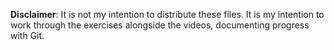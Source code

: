 

**Disclaimer**: It is not my intention to distribute these files. It is my intention to work through the exercises alongside the videos, documenting progress with Git.

